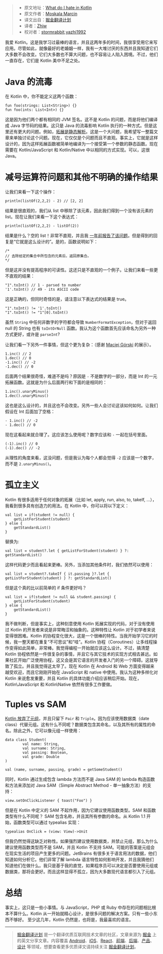 > * 原文地址：[What do I hate in Kotlin](http://marcinmoskala.com/kotlin/2017/05/31/what-i-hate-in-kotlin.html)
> * 原文作者：[Moskala Marcin](http://marcinmoskala.com/)
> * 译文出自：[掘金翻译计划](https://github.com/xitu/gold-miner)
> * 译者：[Zhiw](https://github.com/Zhiw)
> * 校对者：[stormrabbit](https://github.com/stormrabbit),[yazhi1992](https://github.com/yazhi1992)

我爱 Kotlin。这是我学习过最棒的语言，并且这两年多的时间，我很享受用它来写应用。尽管如此，就像最好的老婚姻一样，我有一大堆讨厌的东西并且我知道它们大多数不会改变。它们大多数也不算大问题，也不容易让人陷入困境。不过，他们一直存在，它们是 Kotlin 美中不足之处。

# Java 的流毒

在 Kotlin 中，你不能定义这两个函数：

```
fun foo(strings: List<String>) {}
fun foo(ints: List<Int>) {}
```

这是因为他们两个都有相同的 JVM 签名。这不是 Kotlin 的问题，而是将他们编译成 Java 字节码的结果。这只是 Java 的流毒影响 Kotlin 执行的一种方式。但是这里还有更大的问题。例如，[拓展是静态解析](https://kotlinlang.org/docs/reference/extensions.html#extensions-are-resolved-statically)。这是一个大问题，我希望写一整篇文章来单独讨论这个问题。现在，它仅仅是个问题而且不直观。事实上，它就是这样设计的，因为这样拓展函数被简单地编译为一个接受第一个参数的静态函数。现在需要在 Kotlin/JavaScript 和 Kotlin/Native 中以相同的方式实现。可以，这很 Java。

# 减号运算符问题和其他不明确的操作结果

让我们来看一下这个操作：

```
println(listOf(2,2,2) - 2) // [2, 2]
```

结果是很直观的，我们从 list 中移除了该元素，因此我们得到一个没有该元素的 list。现在让我们来看一下这个表达式：

```
println(listOf(2,2,2) - listOf(2))
```

结果是什么？空的 list！非常不直观，并且我 [一年前报告了该问题](https://youtrack.jetbrains.com/issue/KT-11453)。但是得到的回复是“它就是这么设计的”。是的，函数说明如下：

```
/*
// 去除给定的集合中所包含的元素后，返回原集合。
*/
```

但是这并没有提高程序的可读性。这还只是不直观的一个例子。让我们来看一些更不直观的结果：

```
"1".toInt() // 1 - parsed to number
'1'.toInt() // 49 - its ASCII code
```

这是正确的，但同时奇怪的是，请注意以下表达式的结果是 true。

```
"1".toInt() != '1'.toInt()
"1".toInt() != "1"[0].toInt()
```

虽然 `String` 中任何非数字的字符都会导致 `NumberFormatException`，但对于返回 null 的 String 也有 `toIntOrNull` 函数。我认为这个函数首先应该命名为另外一种方式更好，或许是 `parseInt`?

 
让我们看一下另外一件事情，但这个更为复杂：（感谢 [Maciej Górski](https://github.com/mg6maciej) 的展示）。

```
1.inc() // 2
1.dec() // 0
-1.inc() // -2
-1.dec() // 0
```

后面两个结果很奇怪，难道不是吗？原因是 `-` 不是数字的一部分，而是 Int 的一元拓展函数。这就是为什么后面两行和下面的是相同的：

```
1.inc().unaryMinus()
1.dec().unaryMinus()
```

这也是这么设计的，并且这也不会改变。另外一些人会讨论这该如何如何。让我们假设在 Int 后面加了空格：

```
- 1.inc() // -2
- 1.dec() // 0
```

现在这看起来就合理了。这应该怎么使用呢？数字应该和 `-` 一起在括号里面。

```
(-1).inc() // 0
(-1).dec() // -2
```

从理性的角度来看，这没问题，但是我认为每个人都会觉得 `-2` 应该是一个数字，而不是 `2.unaryMinus()`。

# 孤立主义

Kotlin 有很多适用于任何对象的拓展（比如 let, apply, run, also, to, takeIf, …），我看到很多具有创造力的用法。在 Kotlin 中，你可以将以下定义：

```
val list = if(student != null) {
    getListForStudent(student)
} else {
    getStandardList()
}
```

替换为:

```
val list = student?.let { getListForStudent(student) } ?: getStandardList()
```

这样代码更少而且看起来更棒。另外，当添加其他条件时，我们依然可以使用：

```
val list = student?.takeIf { it.passing }?.let { getListForStudent(student) } ?: getStandardList()
```

但是这个真的比以前简单的 if 条件更好吗？

```
val list = if(student != null && student.passing) {
    getListForStudent(student)
} else {
    getStandardList()
}
```

我不做判断，但是事实上，这种刻意使用 Kotlin 拓展实现的代码，对于没有使用过 Kotlin 的开发者来说是非常晦涩和抽象的。这种特性让 Kotlin 对于初学者来说变得很困难。Kotlin 的协程变化很大，这是一个很棒的特性。当我开始学习它的时候，我一整天都在重复“不可思议”和“哇”。Kotlin 协程（Coroutines）让多线程操作变得如此简单，非常棒。我觉得编程一开始就应该这么设计。不过，搞清楚 Kotlin 协程依然是一件很复杂的事情，并且它与其它技术的实现方式相去甚远。如果社区开始广泛使用协程，这又会是其它语言的开发者入门的另一个障碍。这就导致了孤立。并且我觉得这太早了。现在 Kotlin 在 Android 和 Web 方面变得越来越受欢迎，而且它刚刚开始在 JavaScript 和 native 中使用。我认为这种多样化对 Kotlin 来说愈发重要，并且 Kotlin 的具体功能介绍应该稍后开始。现在，Kotlin\JavaScript 和 Kotlin\Native 依然有很多工作要做。

# Tuples vs SAM

[Kotlin 放弃了元组](https://blog.jetbrains.com/kotlin/migrating-tuples/)，并且只留下 `Pair` 和 `Triple`。因为应该使用数据类（date class）代替元组。这有什么不同呢？数据类包含其命名，以及其所有的属性的命名。除此之外，它可以像元组一样使用：

```
data class Student(
        val name: String,
        val surname: String,
        val passing: Boolean,
        val grade: Double
)

val (name, surname, passing, grade) = getSomeStudent()
```

同时，Kotlin 通过生成包含 lambda 方法而不是 Java SAM 的 lambda 构造函数和方法来添加对 Java SAM（Simple Abstract Method - 单一抽象方法）的支持：

```
view.setOnClickListener { toast("Foo") }
```

但是在 Kotlin 中定义的 SAM 不起作用，因为它建议使用函数类型。SAM 和函数类型有什么不同呢？ SAM 包含名称，并且其所有参数的命名。从 Kotlin 1.1 开始，函数类型可以通过 typealias 实现：


```
typealias OnClick = (view: View)->Unit
```

但我仍然觉得这缺乏对称性。如果强烈建议使用数据类，并禁止元组，那么为什么建议使用函数类型而不是 SAM，并且 Kotlin 不支持 SAM。可能的答案是元组会在现实生活的项目产生更多的问题。JetBrains 有很多关于语言用法的数据，他们知道如何分析它。他们非常了解 lambda 语言特性如何影响开发，并且我猜他们知道他们在做什么。我只是基于我的直觉，如果程序员可以决定是否要使用元组或数据类，那将会更好。而且这样显得不孤立，因为大多数现代语言都引入了元组。

# 总结

事实上，这只是一些小事情。与 JavaScript，PHP 或 Ruby 中存在的问题相比根本不算什么。Kotlin 从一开始就精心设计，是很多问题的解决方案。只有一些小东西不够好。
至少这几年，Kotlin 仍然是，也将是，我最喜欢的语言。

---

> [掘金翻译计划](https://github.com/xitu/gold-miner) 是一个翻译优质互联网技术文章的社区，文章来源为 [掘金](https://juejin.im) 上的英文分享文章。内容覆盖 [Android](https://github.com/xitu/gold-miner#android)、[iOS](https://github.com/xitu/gold-miner#ios)、[React](https://github.com/xitu/gold-miner#react)、[前端](https://github.com/xitu/gold-miner#前端)、[后端](https://github.com/xitu/gold-miner#后端)、[产品](https://github.com/xitu/gold-miner#产品)、[设计](https://github.com/xitu/gold-miner#设计) 等领域，想要查看更多优质译文请持续关注 [掘金翻译计划](https://github.com/xitu/gold-miner)。

